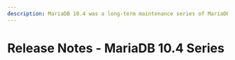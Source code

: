```yaml
---
description: MariaDB 10.4 was a long-term maintenance series of MariaDB maintained until June 2024
---
```


# Release Notes - MariaDB 10.4 Series

